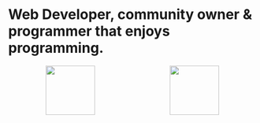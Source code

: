 # Web Developer, community owner & programmer that enjoys programming.

<div style="display: flex; justify-content: space-around;">
  <img style="height: 100px; display: inline-block; onclick="alert('Yay');" src="https://www.php.net/images/logos/new-php-logo.png">
  <img style="height: 100px; display: inline-block;" src="https://i.stack.imgur.com/Mmww2.png">
</div>
